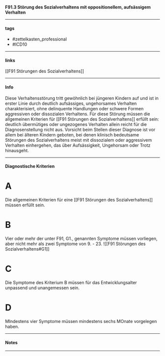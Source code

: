 __F91.3 Störung des Sozialverhaltens mit oppositionellem, aufsässigem Verhalten__

___________________________________________
#### tags

- #zettelkasten_professional
- #ICD10 
___________________________________________
#### links

[[F91 Störungen des Sozialverhaltens]]

___________________________________________
#### Info
Diese Verhaltensstörung tritt gewöhnlich bei jüngeren Kindern auf und ist in erster Linie durch deutlich aufsässiges, ungehorsames Verhalten charakterisiert, ohne delinquente Handlungen oder schwere Formen aggressiven oder dissozialen Verhaltens. Für diese Störung müssen die allgemeinen Kriterien für [[F91 Störungen des Sozialverhaltens]] erfüllt sein: deutlich übermütiges oder ungezogenes Verhalten allein reicht für die Diagnosenstellung nicht aus. Vorsicht beim Stellen dieser Diagnose ist vor allem bei älteren Kindern geboten, bei denen klinisch bedeutsame Störungen des Sozialverhaltens meist mit dissozialem oder aggressivem Verhalten einhergehen, das über Aufsässigkeit, Ungehorsam oder Trotz hinausgeht.
___________________________________________
#### Diagnostische Kriterien

# A
Die allgemeinen Kriterien für eine [[F91 Störungen des Sozialverhaltens]] müssen erfüllt sein.

# B
Vier oder mehr der unter F91, G1., genannten Symptome müssen vorliegen, aber nicht mehr als zwei Symptome von 9. - 23. 
![[F91 Störungen des Sozialverhaltens#G1]]

# C
Die Symptome des Kriterium B müssen für das Entwicklungsalter unpassend und unangemessen sein.

# D
MIndestens vier Symptome müssen mindestens sechs MOnate vorgelegen haben.
___________________________________________
#### Notes

___________________________________________

